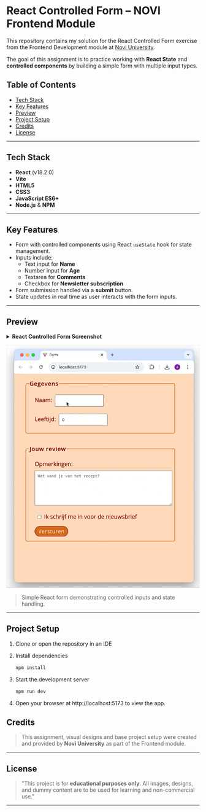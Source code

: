 # React Controlled Form – NOVI Frontend Module

This repository contains my solution for the React Controlled Form exercise from the Frontend Development module at [Novi University](https://www.novi.nl).

The goal of this assignment is to practice working with **React State** and **controlled components** by building a simple form with multiple input types.

## Table of Contents

- [Tech Stack](#tech-stack)
- [Key Features](#key-features)
- [Preview](#preview)
- [Project Setup](#project-setup)
- [Credits](#credits)
- [License](#license)

---

## Tech Stack

- **React** (v18.2.0)
- **Vite**
- **HTML5**
- **CSS3**
- **JavaScript ES6+**
- **Node.js** & **NPM**

---

## Key Features

- Form with controlled components using React `useState` hook for state management.
- Inputs include:
    - Text input for **Name**
    - Number input for **Age**
    - Textarea for **Comments**
    - Checkbox for **Newsletter subscription**
- Form submission handled via a **submit** button.
- State updates in real time as user interacts with the form inputs.

---

## Preview

<details>
<summary><strong> React Controlled Form Screenshot </strong></summary>

![React Controlled Form screenshot](src/assets/screenshot-form.png)

</details>

![React Controlled Form demo](src/assets/demo-form.gif)

> Simple React form demonstrating controlled inputs and state handling.


---

## Project Setup

1. Clone or open the repository in an IDE

2. Install dependencies
   ```bash
   npm install
   ```
3. Start the development server
   ```bash
   npm run dev
   ```
4. Open your browser at http://localhost:5173 to view the app.


## Credits

> This assignment, visual designs and base project setup were created and provided by **Novi University** as part of the Frontend module.

---

## License

> "This project is for **educational purposes only**. All images, designs, and dummy content are to be used for learning and non-commercial use."

---